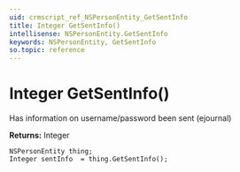 ```yaml
---
uid: crmscript_ref_NSPersonEntity_GetSentInfo
title: Integer GetSentInfo()
intellisense: NSPersonEntity.GetSentInfo
keywords: NSPersonEntity, GetSentInfo
so.topic: reference
---
```


# Integer GetSentInfo()

Has information on username/password been sent (ejournal)

**Returns:** Integer

```crmscript
NSPersonEntity thing;
Integer sentInfo  = thing.GetSentInfo();
```

